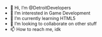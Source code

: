 - 👋 Hi, I’m @DetroitDevelopers
- 👀 I’m interested in Game Development
- 🌱 I’m currently learning HTML5
- 💞️ I’m looking to collaborate on other stuff
- 📫 How to reach me, idk

<!---
DetroitDevelopers/DetroitDevelopers is a ✨ special ✨ repository because its `README.md` (this file) appears on your GitHub profile.
You can click the Preview link to take a look at your changes.
--->
